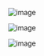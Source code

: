 

![image](https://github.com/Sachin1yadav/trukkerAssingment/assets/107467689/41010558-39fa-4d7c-9495-c40c44fedff3)


![image](https://github.com/Sachin1yadav/trukkerAssingment/assets/107467689/96912221-bc65-4f92-8341-774d7cd9acb6)

![image](https://github.com/Sachin1yadav/trukkerAssingment/assets/107467689/473f1032-d924-46d0-b9f3-b9e4cd48664a)
